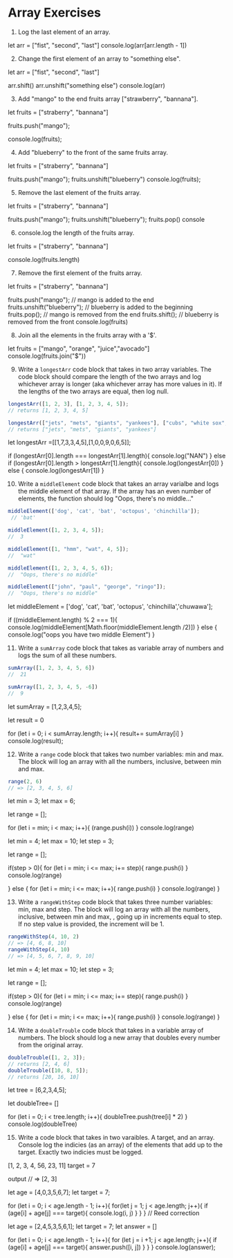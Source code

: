 # Array Exercises

1. Log the last element of an array.

let arr = ["fist", "second", "last"]
console.log(arr[arr.length - 1])



2. Change the first element of an array to "something else".

let arr = ["fist", "second", "last"]

arr.shift()
arr.unshift("something else")
console.log(arr)


3. Add "mango" to the end fruits array ["strawberry", "bannana"].

let fruits = ["straberry", "bannana"]

fruits.push("mango");

console.log(fruits);



4. Add "blueberry" to the front of the same fruits array.

let fruits = ["straberry", "bannana"]

fruits.push("mango");
fruits.unshift("blueberry")
console.log(fruits);



5. Remove the last element of the fruits array.

let fruits = ["straberry", "bannana"]

fruits.push("mango");
fruits.unshift("blueberry");
fruits.pop()
console


6. console.log the length of the fruits array.

let fruits = ["straberry", "bannana"]

console.log(fruits.length)


7. Remove the first element of the fruits array.

let fruits = ["straberry", "bannana"]

fruits.push("mango");   // mango is added to the end
fruits.unshift("blueberry"); // blueberry is added to the beginning
fruits.pop(); // mango is removed from the end
fruits.shift(); // blueberry is removed from the front
console.log(fruits)


8. Join all the elements in the fruits array with a '$'.

let fruits = ["mango", "orange", "juice","avocado"]
console.log(fruits.join("$"))



9. Write a `longestArr` code block that takes in two array variables. The code block should compare the length of the two arrays and log whichever array is longer (aka whichever array has more values in it). If the lengths of the two arrays are equal, then log null.
```js
longestArr([1, 2, 3], [1, 2, 3, 4, 5]);
// returns [1, 2, 3, 4, 5]

longestArr(["jets", "mets", "giants", "yankees"], ["cubs", "white sox", "bulls"]);
// returns ["jets", "mets", "giants", "yankees"]

```
let longestArr =[[1,7,3,3,4,5],[1,0,0,9,0,6,5]];


if (longestArr[0].length === longestArr[1].length){
  console.log("NAN")
}
else if (longestArr[0].length > longestArr[1].length){
  console.log(longestArr[0])
} else {
  console.log(longestArr[1])
}



10. Write a `middleElement` code block that takes an array varialbe and logs the middle element of that array.
If the array has an even number of elements, the function should log "Oops, there's no middle..."

```js
middleElement(['dog', 'cat', 'bat', 'octopus', 'chinchilla']);
 // 'bat'

middleElement([1, 2, 3, 4, 5]);
//  3

middleElement([1, "hmm", "wat", 4, 5]);
//  "wat"

middleElement([1, 2, 3, 4, 5, 6]);
//  "Oops, there's no middle"

middleElement(["john", "paul", "george", "ringo"]);
//  "Oops, there's no middle"
```

let middleElement = ['dog', 'cat', 'bat', 'octopus', 'chinchilla','chuwawa'];

if ((middleElement.length) % 2 === 1){
  console.log(middleElement[Math.floor(middleElement.length /2)])
} else {
  console.log("oops you have two middle Element")
}



11. Write a `sumArray` code block that takes as variable array of numbers and logs the sum of all these numbers.
```js
sumArray([1, 2, 3, 4, 5, 6])
//  21

sumArray([1, 2, 3, 4, 5, -6])
//  9
```
let sumArray = [1,2,3,4,5];

let result = 0


for (let i = 0; i < sumArray.length; i++){
  result+= sumArray[i]
}
console.log(result);




12. Write a `range` code block that takes two number variables: min and max.
The block will log an array with all the numbers, inclusive, between min and max.
```js
range(2, 6)
// => [2, 3, 4, 5, 6]
```
let min = 3;
let max = 6;

let range = [];

for (let i = min; i < max; i++){
  (range.push(i))
}
console.log(range)

let min = 4;
let max = 10;
let step = 3;

let range = [];

if(step > 0){
for (let i = min; i <= max; i+= step){
  range.push(i)
}
console.log(range)

  } else {
  for (let i = min; i <= max; i++){
    range.push(i)
}
console.log(range)
}



13. Write a `rangeWithStep` code block that takes three number variables: min, max and step.
The block will log an array with all the numbers, inclusive, between min and max, , going up in increments equal to step.
If no step value is provided, the increment will be 1.
```js
rangeWithStep(4, 10, 2)
// => [4, 6, 8, 10]
rangeWithStep(4, 10)
// => [4, 5, 6, 7, 8, 9, 10]
```
let min = 4;
let max = 10;
let step = 3;

let range = [];

if(step > 0){
for (let i = min; i <= max; i+= step){
  range.push(i)
}
console.log(range)

  } else {
  for (let i = min; i <= max; i++){
    range.push(i)
}
console.log(range)
}

14. Write a `doubleTrouble` code block that takes in a variable array of numbers.
The block should log a new array that doubles every number from the original array.
```js
doubleTrouble([1, 2, 3]);
// returns [2, 4, 6]
doubleTrouble([10, 8, 5]);
// returns [20, 16, 10]
```

let tree = [6,2,3,4,5];

let doubleTree= []

for (let i = 0; i < tree.length; i++){
  doubleTree.push(tree[i] * 2)
}
console.log(doubleTree)






15. Write a code block that takes in two varaibles. A target, and an array. Console log the indicies (as an array) of the elements that add up to the target. Exactly two indicies must be logged.

[1, 2, 3, 4, 56, 23, 11]
target = 7

output // => [2, 3]


let age = [4,0,3,5,6,7];
let target = 7;

for (let i = 0; i < age.length - 1; i++){
  for(let j = 1; j < age.length; j++){
  if (age[i] + age[j] === target){
  console.log(i, j)
}
}
}
// Reed correction

let age = [2,4,5,3,5,6,1];
let target = 7;
let answer = []

for (let i = 0; i < age.length - 1; i++){
  for (let j = i +1; j < age.length; j++){
    if (age[i] + age[j] === target){
      answer.push([i, j])
    }
  }
}
console.log(answer);
